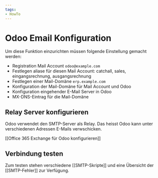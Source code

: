 ```yaml
---
tags:
- HowTo
---
```

# Odoo Email Konfiguration
Um diese Funktion einzurichten müssen folgende Einstellung gemacht werden:

* Registration Mail Account `odoo@example.com`
* Festlegen aliase für diesen Mail Account: catchall, sales, eingangsrechnung, ausgangsrechnung
* Festlegen einer Mail-Domäne `erp.example.com`
* Konfiguration der Mail-Domäne für Mail Account und Odoo
* Konfiguration eingehender E-Mail Server in Odoo
* MX-DNS-Eintrag für die Mail-Domäne

## Relay Server konfigurieren

Odoo verwendet den SMTP-Server als Relay. Das heisst Odoo kann unter verschiedenen Adressen E-Mails verwschicken.

[[Office 365 Exchange für Odoo konfigurieren]]

## Verbindung testen

Zum testen stehen verschiedene [[SMTP-Skripte]] und eine Übersicht der [[SMTP-Fehler]] zur Verfügung.